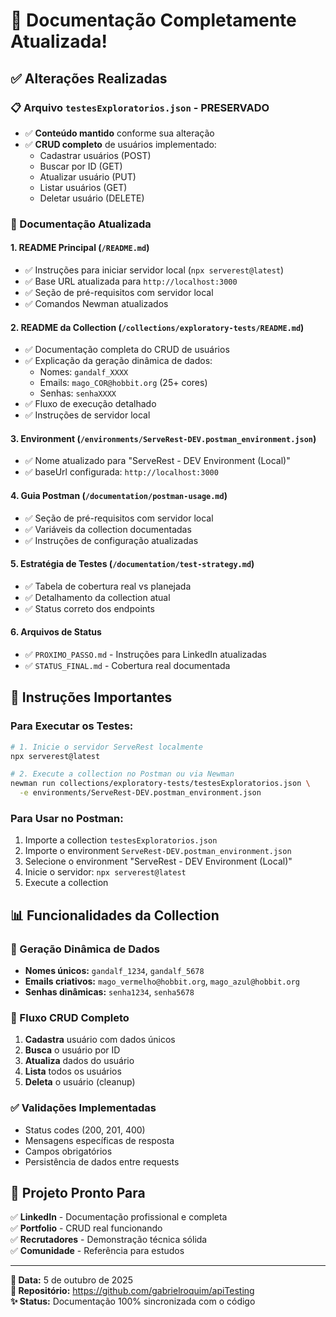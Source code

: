 # 🎉 Documentação Completamente Atualizada!

## ✅ Alterações Realizadas

### 📋 Arquivo `testesExploratorios.json` - PRESERVADO
- ✅ **Conteúdo mantido** conforme sua alteração
- ✅ **CRUD completo** de usuários implementado:
  - Cadastrar usuários (POST)
  - Buscar por ID (GET)
  - Atualizar usuário (PUT)  
  - Listar usuários (GET)
  - Deletar usuário (DELETE)

### 📄 Documentação Atualizada

#### 1. README Principal (`/README.md`)
- ✅ Instruções para iniciar servidor local (`npx serverest@latest`)
- ✅ Base URL atualizada para `http://localhost:3000`
- ✅ Seção de pré-requisitos com servidor local
- ✅ Comandos Newman atualizados

#### 2. README da Collection (`/collections/exploratory-tests/README.md`)
- ✅ Documentação completa do CRUD de usuários
- ✅ Explicação da geração dinâmica de dados:
  - Nomes: `gandalf_XXXX` 
  - Emails: `mago_COR@hobbit.org` (25+ cores)
  - Senhas: `senhaXXXX`
- ✅ Fluxo de execução detalhado
- ✅ Instruções de servidor local

#### 3. Environment (`/environments/ServeRest-DEV.postman_environment.json`)
- ✅ Nome atualizado para "ServeRest - DEV Environment (Local)"
- ✅ baseUrl configurada: `http://localhost:3000`

#### 4. Guia Postman (`/documentation/postman-usage.md`)
- ✅ Seção de pré-requisitos com servidor local
- ✅ Variáveis da collection documentadas
- ✅ Instruções de configuração atualizadas

#### 5. Estratégia de Testes (`/documentation/test-strategy.md`)
- ✅ Tabela de cobertura real vs planejada
- ✅ Detalhamento da collection atual
- ✅ Status correto dos endpoints

#### 6. Arquivos de Status
- ✅ `PROXIMO_PASSO.md` - Instruções para LinkedIn atualizadas
- ✅ `STATUS_FINAL.md` - Cobertura real documentada

## 🚨 Instruções Importantes

### Para Executar os Testes:
```bash
# 1. Inicie o servidor ServeRest localmente
npx serverest@latest

# 2. Execute a collection no Postman ou via Newman
newman run collections/exploratory-tests/testesExploratorios.json \
  -e environments/ServeRest-DEV.postman_environment.json
```

### Para Usar no Postman:
1. Importe a collection `testesExploratorios.json`
2. Importe o environment `ServeRest-DEV.postman_environment.json`
3. Selecione o environment "ServeRest - DEV Environment (Local)"
4. Inicie o servidor: `npx serverest@latest`
5. Execute a collection

## 📊 Funcionalidades da Collection

### 🎲 Geração Dinâmica de Dados
- **Nomes únicos:** `gandalf_1234`, `gandalf_5678`
- **Emails criativos:** `mago_vermelho@hobbit.org`, `mago_azul@hobbit.org`
- **Senhas dinâmicas:** `senha1234`, `senha5678`

### 🔄 Fluxo CRUD Completo
1. **Cadastra** usuário com dados únicos
2. **Busca** o usuário por ID
3. **Atualiza** dados do usuário
4. **Lista** todos os usuários
5. **Deleta** o usuário (cleanup)

### ✅ Validações Implementadas
- Status codes (200, 201, 400)
- Mensagens específicas de resposta
- Campos obrigatórios
- Persistência de dados entre requests

## 🎯 Projeto Pronto Para

✅ **LinkedIn** - Documentação profissional e completa  
✅ **Portfolio** - CRUD real funcionando  
✅ **Recrutadores** - Demonstração técnica sólida  
✅ **Comunidade** - Referência para estudos  

---

**📅 Data:** 5 de outubro de 2025  
**🔗 Repositório:** https://github.com/gabrielroquim/apiTesting  
**✨ Status:** Documentação 100% sincronizada com o código
